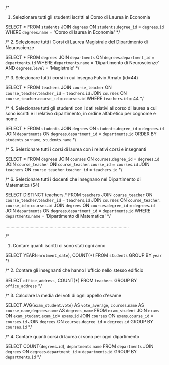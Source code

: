 /*
1. Selezionare tutti gli studenti iscritti al Corso di Laurea in Economia

SELECT *
FROM `students`
JOIN `degrees` ON `students`.`degree_id` = `degrees`.`id`
WHERE `degrees`.`name` = 'Corso di laurea in Economia'
*/

/*
2. Selezionare tutti i Corsi di Laurea Magistrale del Dipartimento di Neuroscienze

SELECT *
FROM `degrees`
JOIN `departments` ON `degrees`.`department_id` = `departments`.`id`
WHERE `departments`.`name` = 'Dipartimento di Neuroscienze' AND `degrees`.`level` = 'Magistrale'
*/


/*
3. Selezionare tutti i corsi in cui insegna Fulvio Amato (id=44)

SELECT *
FROM `teachers`
JOIN `course_teacher` ON `course_teacher`.`teacher_id` = `teachers`.`id`
JOIN `courses` ON `course_teacher`.`course_id` = `courses`.`id`
WHERE `teachers`.`id` = 44
*/


/*
4. Selezionare tutti gli studenti con i dati relativi al corso di laurea a cui sono iscritti e il relativo dipartimento, 
in ordine alfabetico per cognome e nome

SELECT *
FROM `students`
JOIN `degrees` ON `students`.`degree_id` = `degrees`.`id`
JOIN `departments` ON `degrees`.`department_id` = `departments`.`id`
ORDER BY `students`.`surname`, `students`.`name`
*/


/*
5. Selezionare tutti i corsi di laurea con i relativi corsi e insegnanti

SELECT *
FROM `degrees`
JOIN `courses` ON `courses`.`degree_id` = `degrees`.`id`
JOIN `course_teacher` ON `course_teacher`.`course_id` = `courses`.`id`
JOIN `teachers` ON `course_teacher`.`teacher_id` = `teachers`.`id`
*/


/*
6. Selezionare tutti i docenti che insegnano nel Dipartimento di Matematica (54)

SELECT DISTINCT teachers.*
FROM `teachers`
JOIN `course_teacher` ON `course_teacher`.`teacher_id` = `teachers`.`id`
JOIN `courses` ON `course_teacher`. `course_id` = `courses`.`id`
JOIN `degrees` ON `courses`.`degree_id` = `degrees`.`id`
JOIN `departments` ON `degrees`.`department_id` = `departments`.`id` 
WHERE `departments`.`name` = 'Dipartimento di Matematica'
*/


.................................................................................................

/*
1. Contare quanti iscritti ci sono stati ogni anno

SELECT YEAR(`enrolment_date`), COUNT(*) 
FROM `students`
GROUP BY `year`
*/


/*
2. Contare gli insegnanti che hanno l'ufficio nello stesso edificio

SELECT `office_address`, COUNT(*)
FROM `teachers`
GROUP BY `office_address`
*/


/*
3. Calcolare la media dei voti di ogni appello d'esame

SELECT AVG(`exam_student`.`vote`) AS `vote_average`, `courses`.`name` AS `course_name`,`degrees`.`name`  AS `degrees_name`
FROM `exam_student`
JOIN `exams` ON `exam_student`.`exam_id`= `exams`.`id` 
JOIN `courses` ON `exams`.`course_id` = `courses`.`id`
JOIN `degrees` ON `courses`.`degree_id` = `degrees`.`id`
GROUP BY `courses`.`id` 
*/


/*
4. Contare quanti corsi di laurea ci sono per ogni dipartimento

SELECT COUNT(`degrees`.`id`), `departments`.`name`
FROM `departments`
JOIN `degrees` ON `degrees`.`department_id` = `departments`.`id`
GROUP BY `departments`.`id`
*/